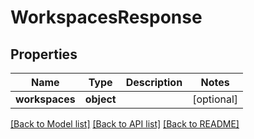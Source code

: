 # WorkspacesResponse

## Properties
Name | Type | Description | Notes
------------ | ------------- | ------------- | -------------
**workspaces** | **object** |  | [optional] 

[[Back to Model list]](../README.md#documentation-for-models) [[Back to API list]](../README.md#documentation-for-api-endpoints) [[Back to README]](../README.md)

